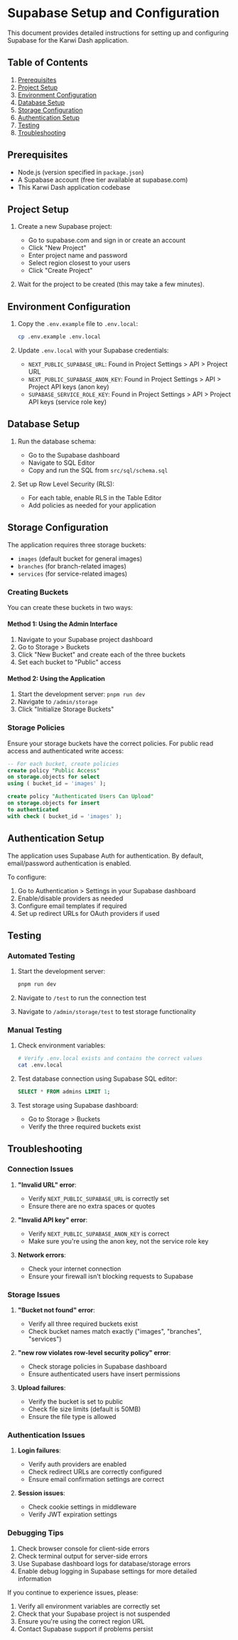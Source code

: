 # Supabase Setup and Configuration

This document provides detailed instructions for setting up and configuring Supabase for the Karwi Dash application.

## Table of Contents

1. [Prerequisites](#prerequisites)
2. [Project Setup](#project-setup)
3. [Environment Configuration](#environment-configuration)
4. [Database Setup](#database-setup)
5. [Storage Configuration](#storage-configuration)
6. [Authentication Setup](#authentication-setup)
7. [Testing](#testing)
8. [Troubleshooting](#troubleshooting)

## Prerequisites

- Node.js (version specified in `package.json`)
- A Supabase account (free tier available at supabase.com)
- This Karwi Dash application codebase

## Project Setup

1. Create a new Supabase project:
   - Go to supabase.com and sign in or create an account
   - Click "New Project"
   - Enter project name and password
   - Select region closest to your users
   - Click "Create Project"

2. Wait for the project to be created (this may take a few minutes).

## Environment Configuration

1. Copy the `.env.example` file to `.env.local`:

   ```bash
   cp .env.example .env.local
   ```

2. Update `.env.local` with your Supabase credentials:
   - `NEXT_PUBLIC_SUPABASE_URL`: Found in Project Settings > API > Project URL
   - `NEXT_PUBLIC_SUPABASE_ANON_KEY`: Found in Project Settings > API > Project API keys (anon key)
   - `SUPABASE_SERVICE_ROLE_KEY`: Found in Project Settings > API > Project API keys (service role key)

## Database Setup

1. Run the database schema:
   - Go to the Supabase dashboard
   - Navigate to SQL Editor
   - Copy and run the SQL from `src/sql/schema.sql`

2. Set up Row Level Security (RLS):
   - For each table, enable RLS in the Table Editor
   - Add policies as needed for your application

## Storage Configuration

The application requires three storage buckets:

- `images` (default bucket for general images)
- `branches` (for branch-related images)
- `services` (for service-related images)

### Creating Buckets

You can create these buckets in two ways:

#### Method 1: Using the Admin Interface

1. Navigate to your Supabase project dashboard
2. Go to Storage > Buckets
3. Click "New Bucket" and create each of the three buckets
4. Set each bucket to "Public" access

#### Method 2: Using the Application

1. Start the development server: `pnpm run dev`
2. Navigate to `/admin/storage`
3. Click "Initialize Storage Buckets"

### Storage Policies

Ensure your storage buckets have the correct policies. For public read access and authenticated write access:

```sql
-- For each bucket, create policies
create policy "Public Access"
on storage.objects for select
using ( bucket_id = 'images' );

create policy "Authenticated Users Can Upload"
on storage.objects for insert
to authenticated
with check ( bucket_id = 'images' );
```

## Authentication Setup

The application uses Supabase Auth for authentication. By default, email/password authentication is enabled.

To configure:

1. Go to Authentication > Settings in your Supabase dashboard
2. Enable/disable providers as needed
3. Configure email templates if required
4. Set up redirect URLs for OAuth providers if used

## Testing

### Automated Testing

1. Start the development server:

   ```bash
   pnpm run dev
   ```

2. Navigate to `/test` to run the connection test

3. Navigate to `/admin/storage/test` to test storage functionality

### Manual Testing

1. Check environment variables:

   ```bash
   # Verify .env.local exists and contains the correct values
   cat .env.local
   ```

2. Test database connection using Supabase SQL editor:

   ```sql
   SELECT * FROM admins LIMIT 1;
   ```

3. Test storage using Supabase dashboard:
   - Go to Storage > Buckets
   - Verify the three required buckets exist

## Troubleshooting

### Connection Issues

1. **"Invalid URL" error**:
   - Verify `NEXT_PUBLIC_SUPABASE_URL` is correctly set
   - Ensure there are no extra spaces or quotes

2. **"Invalid API key" error**:
   - Verify `NEXT_PUBLIC_SUPABASE_ANON_KEY` is correct
   - Make sure you're using the anon key, not the service role key

3. **Network errors**:
   - Check your internet connection
   - Ensure your firewall isn't blocking requests to Supabase

### Storage Issues

1. **"Bucket not found" error**:
   - Verify all three required buckets exist
   - Check bucket names match exactly ("images", "branches", "services")

2. **"new row violates row-level security policy" error**:
   - Check storage policies in Supabase dashboard
   - Ensure authenticated users have insert permissions

3. **Upload failures**:
   - Verify the bucket is set to public
   - Check file size limits (default is 50MB)
   - Ensure the file type is allowed

### Authentication Issues

1. **Login failures**:
   - Verify auth providers are enabled
   - Check redirect URLs are correctly configured
   - Ensure email confirmation settings are correct

2. **Session issues**:
   - Check cookie settings in middleware
   - Verify JWT expiration settings

### Debugging Tips

1. Check browser console for client-side errors
2. Check terminal output for server-side errors
3. Use Supabase dashboard logs for database/storage errors
4. Enable debug logging in Supabase settings for more detailed information

If you continue to experience issues, please:

1. Verify all environment variables are correctly set
2. Check that your Supabase project is not suspended
3. Ensure you're using the correct region URL
4. Contact Supabase support if problems persist

